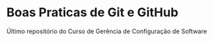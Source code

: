 # Boas Praticas de Git e GitHub
 Último repositório do Curso de Gerência de Configuração de Software

